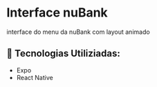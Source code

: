 # Interface nuBank

interface do menu da nuBank com layout animado



## 🚀 Tecnologias Utiliziadas: 

- Expo 
- React Native
